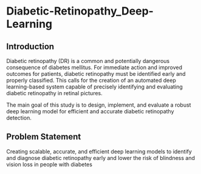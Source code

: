 # Diabetic-Retinopathy_Deep-Learning

## Introduction

Diabetic retinopathy (DR) is a common and potentially dangerous consequence of diabetes mellitus. For immediate action and improved outcomes for patients, diabetic retinopathy must be identified early and properly classified. This calls for the creation of an automated deep learning-based system capable of precisely identifying and evaluating diabetic retinopathy in retinal pictures. 

The main goal of this study is to design, implement, and evaluate a robust deep learning model for efficient and accurate diabetic retinopathy detection.

## Problem Statement

Creating scalable, accurate, and efficient deep learning models to identify and diagnose diabetic retinopathy early and lower the risk of blindness and vision loss in people with diabetes
